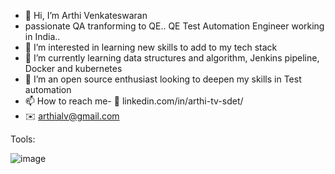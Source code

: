 - 👋 Hi, I’m Arthi Venkateswaran
- passionate QA tranforming to QE.. QE Test Automation Engineer working in India..
- 👀 I’m interested in learning new skills to add to my tech stack
- 🌱 I’m currently learning data structures and algorithm, Jenkins pipeline, Docker and kubernetes
- 💞️ I’m an open source enthusiast looking to deepen my skills in Test automation 
- 📫 How to reach me- :link: linkedin.com/in/arthi-tv-sdet/
- :envelope: arthialv@gmail.com


Tools:

![image](https://user-images.githubusercontent.com/60561674/195901718-8211522e-0b11-46e6-a034-b2ca4faa53f7.png)

<!---arthi-tv-sdet/arthi-tv-sdet is a ✨ special ✨ repository because its `README.md` (this file) appears on your GitHub profile.
You can click the Preview link to take a look at your changes.
--->
